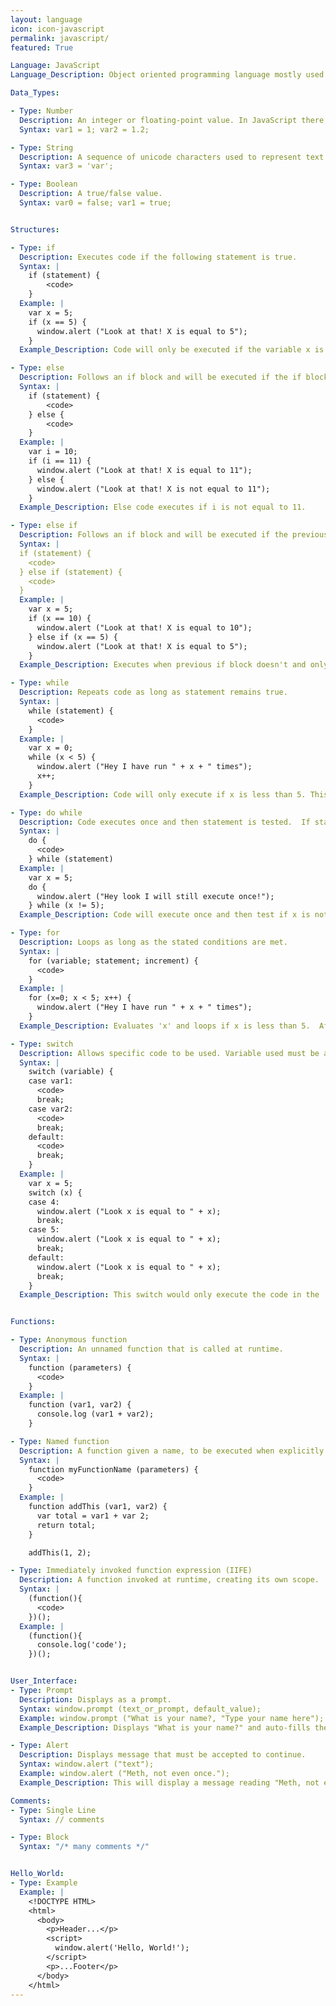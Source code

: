 ```yaml
---
layout: language
icon: icon-javascript
permalink: javascript/
featured: True

Language: JavaScript
Language_Description: Object oriented programming language mostly used to create interactive effects within web browsers.

Data_Types:

- Type: Number
  Description: An integer or floating-point value. In JavaScript there is no distincion between the 2 (internally they are all represented as floating point values).
  Syntax: var1 = 1; var2 = 1.2;

- Type: String
  Description: A sequence of unicode characters used to represent text.
  Syntax: var3 = 'var';

- Type: Boolean
  Description: A true/false value.
  Syntax: var0 = false; var1 = true;


Structures:

- Type: if
  Description: Executes code if the following statement is true.
  Syntax: |
    if (statement) {
        <code>
    }
  Example: |
    var x = 5;
    if (x == 5) {
      window.alert ("Look at that! X is equal to 5");
    }
  Example_Description: Code will only be executed if the variable x is 5.

- Type: else
  Description: Follows an if block and will be executed if the if block isn't.
  Syntax: |
    if (statement) {
        <code>
    } else {
        <code>
    }
  Example: |
    var i = 10;
    if (i == 11) {
      window.alert ("Look at that! X is equal to 11");
    } else {
      window.alert ("Look at that! X is not equal to 11");
    }
  Example_Description: Else code executes if i is not equal to 11.

- Type: else if
  Description: Follows an if block and will be executed if the previous if block wasn't executed and the new parameters are met.
  Syntax: |
  if (statement) {
    <code>
  } else if (statement) {
    <code>
  }
  Example: |
    var x = 5;
    if (x == 10) {
      window.alert ("Look at that! X is equal to 10");
    } else if (x == 5) {
      window.alert ("Look at that! X is equal to 5");
    }
  Example_Description: Executes when previous if block doesn't and only if x equals 5.

- Type: while
  Description: Repeats code as long as statement remains true.
  Syntax: |
    while (statement) {
      <code>
    }
  Example: |
    var x = 0;
    while (x < 5) {
      window.alert ("Hey I have run " + x + " times");
      x++;
    }
  Example_Description: Code will only execute if x is less than 5. This will keep looping until x is greater than 5.

- Type: do while
  Description: Code executes once and then statement is tested.  If statement remains true the do while will keep looping.
  Syntax: |
    do {
      <code>
    } while (statement)
  Example: |
    var x = 5;
    do {
      window.alert ("Hey look I will still execute once!");
    } while (x != 5);
  Example_Description: Code will execute once and then test if x is not equal to 5.  if the statement evaluates to true if will continue to loop, if not it'll move on.

- Type: for
  Description: Loops as long as the stated conditions are met.
  Syntax: |
    for (variable; statement; increment) {
      <code>
    }
  Example: |
    for (x=0; x < 5; x++) {
      window.alert ("Hey I have run " + x + " times");
    }
  Example_Description: Evaluates 'x' and loops if x is less than 5.  After each execution the value of x will increase by '1'.

- Type: switch
  Description: Allows specific code to be used. Variable used must be an integer and the 'vars' must be constant. The switch will jump to the first case that's equal to your stated variable and do the rest of the codes from there (so it'll skip everything before the first case used).  If none of the cases are equal to your variable then it'll only execute the last section of code (the code following 'default').
  Syntax: |
    switch (variable) {
    case var1:
      <code>
      break;
    case var2:
      <code>
      break;
    default:
      <code>
      break;
    }
  Example: |
    var x = 5;
    switch (x) {
    case 4:
      window.alert ("Look x is equal to " + x);
      break;
    case 5:
      window.alert ("Look x is equal to " + x);
      break;
    default:
      window.alert ("Look x is equal to " + x);
      break;
    }
  Example_Description: This switch would only execute the code in the 'case 5' block.


Functions:

- Type: Anonymous function
  Description: An unnamed function that is called at runtime.
  Syntax: |
    function (parameters) {
      <code>
    }
  Example: |
    function (var1, var2) {
      console.log (var1 + var2);
    }

- Type: Named function
  Description: A function given a name, to be executed when explicitly called.
  Syntax: |
    function myFunctionName (parameters) {
      <code>
    }
  Example: |
    function addThis (var1, var2) {
      var total = var1 + var 2;
      return total;
    }

    addThis(1, 2);

- Type: Immediately invoked function expression (IIFE)
  Description: A function invoked at runtime, creating its own scope.
  Syntax: |
    (function(){
      <code>
    })();
  Example: |
    (function(){
      console.log('code');
    })();


User_Interface:
- Type: Prompt
  Description: Displays as a prompt.
  Syntax: window.prompt (text_or_prompt, default_value);
  Example: window.prompt ("What is your name?, "Type your name here");
  Example_Description: Displays "What is your name?" and auto-fills the textbox with "Type your name here."

- Type: Alert
  Description: Displays message that must be accepted to continue.
  Syntax: window.alert ("text");
  Example: window.alert ("Meth, not even once.");
  Example_Description: This will display a message reading "Meth, not even once" and will require the user to acknowledge the message to continue.

Comments:
- Type: Single Line
  Syntax: // comments

- Type: Block
  Syntax: "/* many comments */"


Hello_World:
- Type: Example
  Example: |
    <!DOCTYPE HTML>
    <html>
      <body>
        <p>Header...</p>
        <script>
          window.alert('Hello, World!');
        </script>
        <p>...Footer</p>
      </body>
    </html>
---
```

